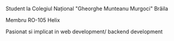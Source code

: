 Student la Colegiul Național "Gheorghe Munteanu Murgoci" Brăila

Membru RO-105 Helix

Pasionat si implicat in web development/ backend development
